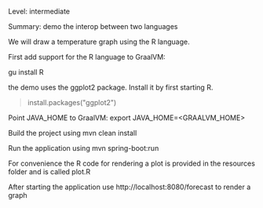 Level: intermediate

Summary: demo the interop between two languages

We will draw a temperature graph using the R language.

First add support for the R language to GraalVM:

gu install R

the demo uses the ggplot2 package. Install it by first starting R.

>install.packages("ggplot2")


Point JAVA_HOME to GraalVM:
export JAVA_HOME=<GRAALVM_HOME>

Build the project using
mvn clean install

Run the application using
mvn spring-boot:run

For convenience the R code for rendering a plot is provided in the resources folder and is called plot.R

After starting the application use http://localhost:8080/forecast to render a graph





